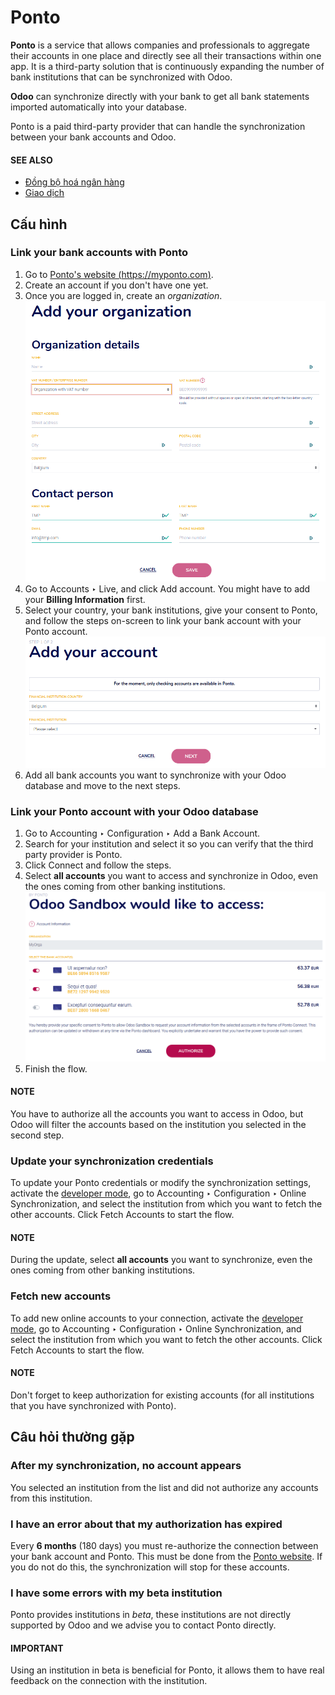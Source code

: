 # Ponto

**Ponto** is a service that allows companies and professionals to aggregate their accounts in one
place and directly see all their transactions within one app. It is a third-party solution that is
continuously expanding the number of bank institutions that can be synchronized with Odoo.

**Odoo** can synchronize directly with your bank to get all bank statements imported automatically
into your database.

Ponto is a paid third-party provider that can handle the synchronization between your bank accounts
and Odoo.

#### SEE ALSO
- [Đồng bộ hoá ngân hàng](../bank_synchronization.md)
- [Giao dịch](../transactions.md)

## Cấu hình

### Link your bank accounts with Ponto

1. Go to [Ponto's website (https://myponto.com)](https://myponto.com).
2. Create an account if you don't have one yet.
3. Once you are logged in, create an *organization*.
   ![Fill out the form to add an organization in Ponto.](../../../../../.gitbook/assets/ponto-organization.png)
4. Go to Accounts ‣ Live, and click Add account. You might have to
   add your **Billing Information** first.
5. Select your country, your bank institutions, give your consent to Ponto, and follow the steps
   on-screen to link your bank account with your Ponto account.
   ![Add bank accounts to your Ponto account.](../../../../../.gitbook/assets/ponto-add-account.png)
6. Add all bank accounts you want to synchronize with your Odoo database and move to the next steps.

### Link your Ponto account with your Odoo database

1. Go to Accounting ‣ Configuration ‣ Add a Bank Account.
2. Search for your institution and select it so you can verify that the third party provider is
   Ponto.
3. Click Connect and follow the steps.
4. Select **all accounts** you want to access and synchronize in Odoo, even the ones coming from
   other banking institutions.
   ![Selection of the accounts you wish to synchronize with Odoo.](../../../../../.gitbook/assets/ponto-select-accounts.png)
5. Finish the flow.

#### NOTE
You have to authorize all the accounts you want to access in Odoo, but Odoo will filter the
accounts based on the institution you selected in the second step.

### Update your synchronization credentials

To update your Ponto credentials or modify the synchronization settings, activate the
[developer mode](../../../../general/developer_mode.md#developer-mode), go to Accounting ‣ Configuration ‣
Online Synchronization, and select the institution from which you want to fetch the other
accounts. Click Fetch Accounts to start the flow.

#### NOTE
During the update, select **all accounts** you want to synchronize, even the ones coming from
other banking institutions.

### Fetch new accounts

To add new online accounts to your connection, activate the [developer mode](../../../../general/developer_mode.md#developer-mode),
go to Accounting ‣ Configuration ‣ Online Synchronization, and select the
institution from which you want to fetch the other accounts. Click Fetch Accounts to
start the flow.

#### NOTE
Don't forget to keep authorization for existing accounts (for all institutions that you have
synchronized with Ponto).

## Câu hỏi thường gặp

### After my synchronization, no account appears

You selected an institution from the list and did not authorize any accounts from this institution.

### I have an error about that my authorization has expired

Every **6 months** (180 days) you must re-authorize the connection between your bank account
and Ponto. This must be done from the [Ponto website](https://myponto.com). If you do not
do this, the synchronization will stop for these accounts.

### I have some errors with my beta institution

Ponto provides institutions in *beta*, these institutions are not directly supported by Odoo
and we advise you to contact Ponto directly.

#### IMPORTANT
Using an institution in beta is beneficial for Ponto, it allows them to have real
feedback on the connection with the institution.
